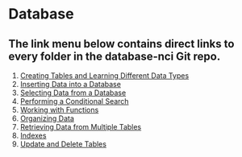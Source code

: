 <h1>Database</h1>
<h2>The link menu below contains direct links to every folder in the database-nci Git repo.</h2>

<ol>
<li><a href="https://github.com/dunieskiotano/database-nci/blob/master/Create%20a%20Table/Creating%20Tables%20and%20Learning%20Different%20Data%20Types.sql" target="_blank">Creating Tables and Learning Different Data Types</a></li>
<li><a href="https://github.com/dunieskiotano/database-nci/blob/master/INSERT%20Statement/Inserting%20Data%20into%20a%20Database.sql">Inserting Data into a Database</a></li>
 <li><a href="https://github.com/dunieskiotano/database-nci/blob/master/SELECT%20Statement/Selecting%20Data%20from%20a%20Database.sql">Selecting Data from a Database</a></li>
 <li><a href="https://github.com/dunieskiotano/database-nci/blob/master/Conditional%20Search/Performing%20a%20Conditional%20Search.sql">Performing a Conditional Search</a></li>
 <li><a href="https://github.com/dunieskiotano/database-nci/blob/master/FUNCTIONS/Working%20with%20Functions.sql">Working with Functions</a></li>
 <li><a href="https://github.com/dunieskiotano/database-nci/blob/master/Organizing%20Data/Organizing%20Data.sql">Organizing Data</a></li>
 <li><a href="https://github.com/dunieskiotano/database-nci/blob/master/Retrieving%20Data%20From%20Multiple%20Tables/Retrieving%20Data%20from%20Multiple%20Tables.sql">Retrieving Data from Multiple Tables</a></li>
 <li><a href="https://github.com/dunieskiotano/database-nci/tree/master/Indexes">Indexes</a></li>
 <li><a href="https://github.com/dunieskiotano/database-nci/blob/master/UPDATE%20%26%20DELETE%20Statements/Updating:Deleting%20Tables.sql">Update and Delete Tables</a></li>
 
<!-- <ul>
<li><a href="https://github.com/dunieskiotano/programming-basics/blob/master/Collections/Arrays/arrays.py" target="_blank">Arrays</a> 
 <li><a href="https://github.com/dunieskiotano/programming-basics/blob/master/Collections/Tuples/tuples.py" target="_blank">Tuples</a></li>
  <li><a href="https://github.com/dunieskiotano/programming-basics/blob/master/Collections/Lists/lists.py" target="_blank">Lists</a></li>
  <li><a href="https://github.com/dunieskiotano/programming-basics/blob/master/Collections/Sets/sets.py" target="_blank">Sets</a></li>
 <li><a href="https://github.com/dunieskiotano/programming-basics/blob/master/Collections/Dictionaries/dictionaries.py" target="_blank">Dictionaries</a></li>
  </ul>
<li><a href="https://github.com/dunieskiotano/programming-basics/tree/master/Conditionals" target="_blank">Conditionals</a></li>
<li><a href="https://github.com/dunieskiotano/programming-basics/blob/master/Data%20Types/datatypes.py" target="_blank">Data Types</a></li>
<li><a href="https://github.com/dunieskiotano/programming-basics/blob/master/Functions/functions.py" target="_blank">Functions</a></li>
 <li><a href="https://github.com/dunieskiotano/programming-basics/blob/master/Loops/for-loop.py" target="_blank">Loops</a></li>
 <li><a href="https://github.com/dunieskiotano/programming-basics/blob/master/Colors/colors.py" target="_blank">Colors</a></li> -->
<ol>
 
 
 
 

